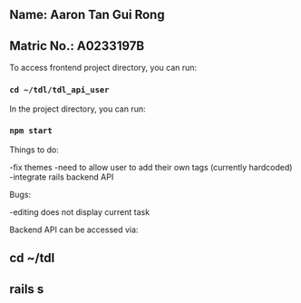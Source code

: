 ## Name: Aaron Tan Gui Rong
## Matric No.: A0233197B

To access frontend project directory, you can run:

### `cd ~/tdl/tdl_api_user`

In the project directory, you can run:

### `npm start`

Things to do:

-fix themes
-need to allow user to add their own tags (currently hardcoded)
-integrate rails backend API

Bugs:

-editing does not display current task

Backend API can be accessed via:

## cd ~/tdl 
## rails s